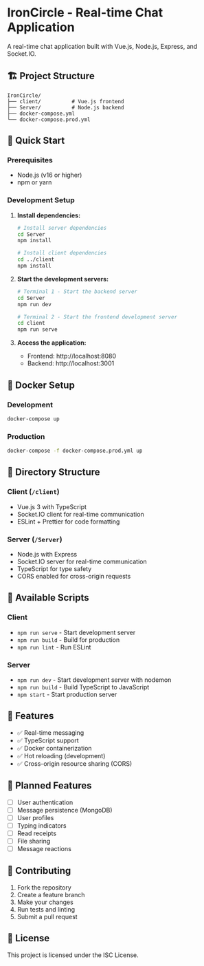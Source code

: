 # IronCircle - Real-time Chat Application

A real-time chat application built with Vue.js, Node.js, Express, and Socket.IO.

## 🏗️ Project Structure

```
IronCircle/
├── client/          # Vue.js frontend
├── Server/          # Node.js backend
├── docker-compose.yml
└── docker-compose.prod.yml
```

## 🚀 Quick Start

### Prerequisites
- Node.js (v16 or higher)
- npm or yarn

### Development Setup

1. **Install dependencies:**
   ```bash
   # Install server dependencies
   cd Server
   npm install
   
   # Install client dependencies
   cd ../client
   npm install
   ```

2. **Start the development servers:**
   ```bash
   # Terminal 1 - Start the backend server
   cd Server
   npm run dev
   
   # Terminal 2 - Start the frontend development server
   cd client
   npm run serve
   ```

3. **Access the application:**
   - Frontend: http://localhost:8080
   - Backend: http://localhost:3001

## 🐳 Docker Setup

### Development
```bash
docker-compose up
```

### Production
```bash
docker-compose -f docker-compose.prod.yml up
```

## 📁 Directory Structure

### Client (`/client`)
- Vue.js 3 with TypeScript
- Socket.IO client for real-time communication
- ESLint + Prettier for code formatting

### Server (`/Server`)
- Node.js with Express
- Socket.IO server for real-time communication
- TypeScript for type safety
- CORS enabled for cross-origin requests

## 🔧 Available Scripts

### Client
- `npm run serve` - Start development server
- `npm run build` - Build for production
- `npm run lint` - Run ESLint

### Server
- `npm run dev` - Start development server with nodemon
- `npm run build` - Build TypeScript to JavaScript
- `npm start` - Start production server

## 🌟 Features

- ✅ Real-time messaging
- ✅ TypeScript support
- ✅ Docker containerization
- ✅ Hot reloading (development)
- ✅ Cross-origin resource sharing (CORS)

## 🔮 Planned Features

- [ ] User authentication
- [ ] Message persistence (MongoDB)
- [ ] User profiles
- [ ] Typing indicators
- [ ] Read receipts
- [ ] File sharing
- [ ] Message reactions

## 🤝 Contributing

1. Fork the repository
2. Create a feature branch
3. Make your changes
4. Run tests and linting
5. Submit a pull request

## 📄 License

This project is licensed under the ISC License.
